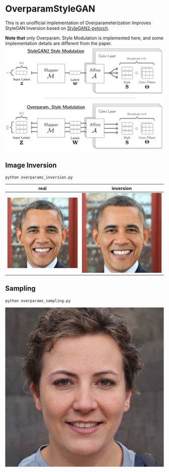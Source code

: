 # OverparamStyleGAN

This is an unofficial implementation of Overparameterization Improves StyleGAN Inversion based
on [StyleGAN2-pytorch](https://github.com/rosinality/stylegan2-pytorch).

**Note that** only Overparam. Style Modulation is implemented here, and some implementation details are different from
the paper.
![cmp](./cmp.png)

## Image Inversion

```shell
python overparams_inversion.py
```

| real                                        | inversion                                |
|---------------------------------------------|------------------------------------------|
| ![real](./data/President_Barack_Obama.jpg)  | ![inversion](./result/inversion9900.png) |

## Sampling
```shell
python overparams_sampling.py
```
![sample](./result/sample.png)

